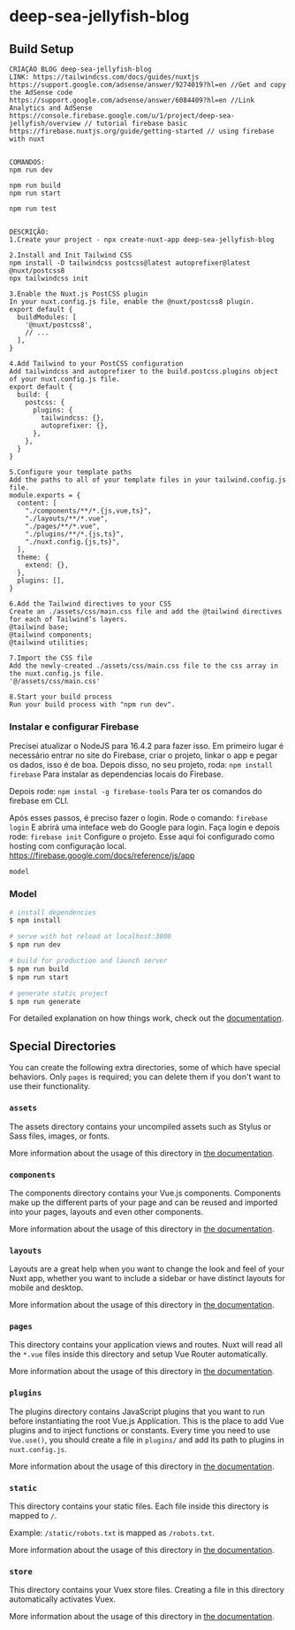 # deep-sea-jellyfish-blog

## Build Setup

```
CRIAÇÃO BLOG deep-sea-jellyfish-blog
LINK: https://tailwindcss.com/docs/guides/nuxtjs
https://support.google.com/adsense/answer/9274019?hl=en //Get and copy the AdSense code
https://support.google.com/adsense/answer/6084409?hl=en //Link Analytics and AdSense
https://console.firebase.google.com/u/1/project/deep-sea-jellyfish/overview // tutorial firebase basic
https://firebase.nuxtjs.org/guide/getting-started // using firebase with nuxt


COMANDOS:
npm run dev

npm run build
npm run start

npm run test


DESCRIÇÃO:
1.Create your project - npx create-nuxt-app deep-sea-jellyfish-blog

2.Install and Init Tailwind CSS
npm install -D tailwindcss postcss@latest autoprefixer@latest @nuxt/postcss8
npx tailwindcss init

3.Enable the Nuxt.js PostCSS plugin
In your nuxt.config.js file, enable the @nuxt/postcss8 plugin.
export default {
  buildModules: [
    '@nuxt/postcss8',
    // ...
  ],
}

4.Add Tailwind to your PostCSS configuration
Add tailwindcss and autoprefixer to the build.postcss.plugins object of your nuxt.config.js file.
export default {
  build: {
    postcss: {
      plugins: {
        tailwindcss: {},
        autoprefixer: {},
      },
    },
  }
}

5.Configure your template paths
Add the paths to all of your template files in your tailwind.config.js file.
module.exports = {
  content: [
    "./components/**/*.{js,vue,ts}",
    "./layouts/**/*.vue",
    "./pages/**/*.vue",
    "./plugins/**/*.{js,ts}",
    "./nuxt.config.{js,ts}",
  ],
  theme: {
    extend: {},
  },
  plugins: [],
}

6.Add the Tailwind directives to your CSS
Create an ./assets/css/main.css file and add the @tailwind directives for each of Tailwind’s layers.
@tailwind base;
@tailwind components;
@tailwind utilities;

7.Import the CSS file
Add the newly-created ./assets/css/main.css file to the css array in the nuxt.config.js file.
'@/assets/css/main.css'

8.Start your build process
Run your build process with "npm run dev".

```

### Instalar e configurar Firebase
Precisei atualizar o NodeJS para 16.4.2 para fazer isso.
Em primeiro lugar é necessário entrar no site do Firebase, criar o projeto, linkar o app e pegar os dados, isso é de boa.
Depois disso, no seu projeto, roda:
```npm install firebase```
Para instalar as dependencias locais do Firebase.

Depois rode:
```npm instal -g firebase-tools```
Para ter os comandos do firebase em CLI.

Após esses passos, é preciso fazer o login. Rode o comando:
```firebase login```
E abrirá uma inteface web do Google para login. Faça login e depois rode:
```firebase init```
Configure o projeto.
Esse aqui foi configurado como hosting com configuração local.
https://firebase.google.com/docs/reference/js/app

```model```

### Model
```bash
# install dependencies
$ npm install

# serve with hot reload at localhost:3000
$ npm run dev

# build for production and launch server
$ npm run build
$ npm run start

# generate static project
$ npm run generate
```

For detailed explanation on how things work, check out the [documentation](https://nuxtjs.org).

## Special Directories

You can create the following extra directories, some of which have special behaviors. Only `pages` is required; you can delete them if you don't want to use their functionality.

### `assets`

The assets directory contains your uncompiled assets such as Stylus or Sass files, images, or fonts.

More information about the usage of this directory in [the documentation](https://nuxtjs.org/docs/2.x/directory-structure/assets).

### `components`

The components directory contains your Vue.js components. Components make up the different parts of your page and can be reused and imported into your pages, layouts and even other components.

More information about the usage of this directory in [the documentation](https://nuxtjs.org/docs/2.x/directory-structure/components).

### `layouts`

Layouts are a great help when you want to change the look and feel of your Nuxt app, whether you want to include a sidebar or have distinct layouts for mobile and desktop.

More information about the usage of this directory in [the documentation](https://nuxtjs.org/docs/2.x/directory-structure/layouts).


### `pages`

This directory contains your application views and routes. Nuxt will read all the `*.vue` files inside this directory and setup Vue Router automatically.

More information about the usage of this directory in [the documentation](https://nuxtjs.org/docs/2.x/get-started/routing).

### `plugins`

The plugins directory contains JavaScript plugins that you want to run before instantiating the root Vue.js Application. This is the place to add Vue plugins and to inject functions or constants. Every time you need to use `Vue.use()`, you should create a file in `plugins/` and add its path to plugins in `nuxt.config.js`.

More information about the usage of this directory in [the documentation](https://nuxtjs.org/docs/2.x/directory-structure/plugins).

### `static`

This directory contains your static files. Each file inside this directory is mapped to `/`.

Example: `/static/robots.txt` is mapped as `/robots.txt`.

More information about the usage of this directory in [the documentation](https://nuxtjs.org/docs/2.x/directory-structure/static).

### `store`

This directory contains your Vuex store files. Creating a file in this directory automatically activates Vuex.

More information about the usage of this directory in [the documentation](https://nuxtjs.org/docs/2.x/directory-structure/store).
